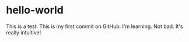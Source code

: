 # hello-world
This is a test. 
This is my first commit on GitHub. I'm learning.
Not bad. It's really intuitive!
